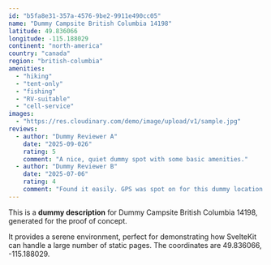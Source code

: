 ```yaml
---
id: "b5fa8e31-357a-4576-9be2-9911e490cc05"
name: "Dummy Campsite British Columbia 14198"
latitude: 49.836066
longitude: -115.188029
continent: "north-america"
country: "canada"
region: "british-columbia"
amenities:
  - "hiking"
  - "tent-only"
  - "fishing"
  - "RV-suitable"
  - "cell-service"
images:
  - "https://res.cloudinary.com/demo/image/upload/v1/sample.jpg"
reviews:
  - author: "Dummy Reviewer A"
    date: "2025-09-026"
    rating: 5
    comment: "A nice, quiet dummy spot with some basic amenities."
  - author: "Dummy Reviewer B"
    date: "2025-07-06"
    rating: 4
    comment: "Found it easily. GPS was spot on for this dummy location."
---
```


This is a **dummy description** for Dummy Campsite British Columbia 14198, generated for the proof of concept.

It provides a serene environment, perfect for demonstrating how SvelteKit can handle a large number of static pages. The coordinates are 49.836066, -115.188029.
